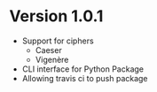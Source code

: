 # Version 1.0.1
* Support for ciphers
    * Caeser
    * Vigenère
* CLI interface for Python Package
* Allowing travis ci to push package